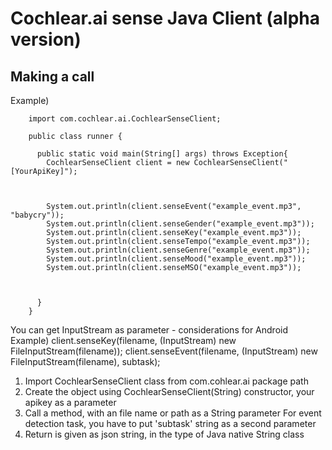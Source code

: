 # Cochlear.ai sense Java Client (alpha version)


## Making a call
Example)

        import com.cochlear.ai.CochlearSenseClient;

        public class runner {

          public static void main(String[] args) throws Exception{
            CochlearSenseClient client = new CochlearSenseClient("[YourApiKey]");



            System.out.println(client.senseEvent("example_event.mp3", "babycry"));
            System.out.println(client.senseGender("example_event.mp3"));
            System.out.println(client.senseKey("example_event.mp3"));
            System.out.println(client.senseTempo("example_event.mp3"));
            System.out.println(client.senseGenre("example_event.mp3"));
            System.out.println(client.senseMood("example_event.mp3"));
            System.out.println(client.senseMSO("example_event.mp3"));



          }
        }


You can get InputStream as parameter - considerations for Android
Example)
        client.senseKey(filename, (InputStream) new FileInputStream(filename));
        client.senseEvent(filename, (InputStream) new FileInputStream(filename), subtask);

1. Import CochlearSenseClient class from com.cohlear.ai package path
2. Create the object using CochlearSenseClient(String) constructor, your apikey as a parameter
3. Call a method, with an file name or path as a String parameter
 For event detection task, you have to put 'subtask' string as a second parameter
4. Return is given as json string, in the type of Java native String class
